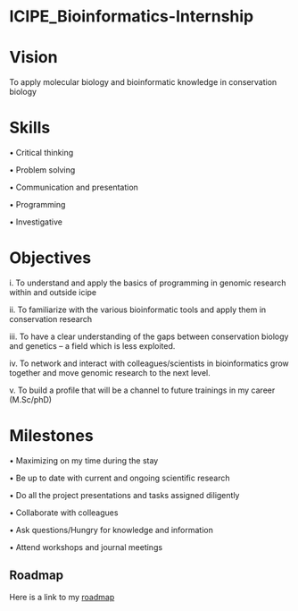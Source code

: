 # ICIPE_Bioinformatics-Internship

# Vision
To apply molecular biology and bioinformatic knowledge in conservation biology

# Skills
•	Critical thinking

•	Problem solving

•	Communication and presentation

•	Programming 

•	Investigative

 # Objectives
 i.	To understand and apply the basics of programming in genomic research within and outside icipe
 
ii.	To familiarize with the various bioinformatic tools and apply them in conservation research 

iii.	To have a clear understanding of the gaps between conservation biology and genetics – a field which is less exploited. 

iv.	To network and interact with colleagues/scientists in bioinformatics grow together and move genomic research to the next level.

v.	To build a profile that will be a channel to future trainings in my career (M.Sc/phD)

# Milestones
•	Maximizing on my time during the stay

•	Be up to date with current and ongoing scientific research

•	Do all the project presentations and tasks assigned diligently

•	Collaborate with colleagues

•	Ask questions/Hungry for knowledge and information

•	Attend workshops and journal meetings

## Roadmap
Here is a link to my [roadmap](https://github.com/Rodneyomukuti/ICIPE_Bioinformatics-Internship/blob/main/Roadmap.md)

